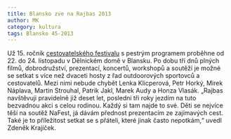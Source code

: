 ```yaml
---
title: Blansko zve na Rajbas 2013
author: MK
category: kultura
tags: Blansko 45-2013
---
```


Už 15. ročník [cestovatelského festivalu](http://www.festivalrajbas.cz) s pestrým programem proběhne od 22. do 24. listopadu v Dělnickém domě v Blansku. Po dobu tří dnů plných filmů, dobrodružství, prezentací, koncertů, workshopů a soutěží je možné se setkat s více než dvaceti hosty z řad outdoorových sportovců a cestovatelů. Mezi nimi nebude chybět Lenka Klicperová, Petr Horký, Mirek Náplava, Martin Strouhal, Patrik Jakl, Marek Audy a Honza Vlasák. „Rajbas navštěvuji pravidelně již deset let, poslední tři roky jezdím na tuto bezvadnou akci s celou rodinou. Každý si tam najde to své. Děti se nejvíce těší na soutěž NaFest, já dávám přednost prezentacím ze zajímavých cest. Také je to příležitost setkat se s přáteli, které jinak často nepotkám,“ uvedl Zdeněk Krajíček.
